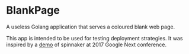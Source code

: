 # BlankPage
A useless Golang application that serves a coloured blank web page.

This app is intended to be used for testing deployment strategies. It was
inspired by a [demo](https://www.youtube.com/watch?v=05EZx3MBHSY) of spinnaker
at 2017 Google Next conference.
